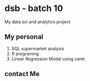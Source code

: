 # dsb - batch 10
My data sci and analytics project
## My personal 
1. SQL supermarket analysis
2. R programing
3. Linear Regression Model using caret

## contact Me

